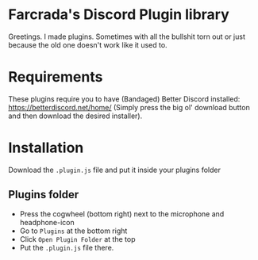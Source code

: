 # Farcrada's Discord Plugin library
Greetings. I made plugins. Sometimes with all the bullshit torn out or just because the old one doesn't work like it used to.

# Requirements
These plugins require you to have (Bandaged) Better Discord installed: https://betterdiscord.net/home/ (Simply press the big ol' download button and then download the desired installer).

# Installation
Download the `.plugin.js` file and put it inside your plugins folder

## Plugins folder
- Press the cogwheel (bottom right) next to the microphone and headphone-icon
- Go to `Plugins` at the bottom right
- Click `Open Plugin Folder` at the top
- Put the `.plugin.js` file there.

